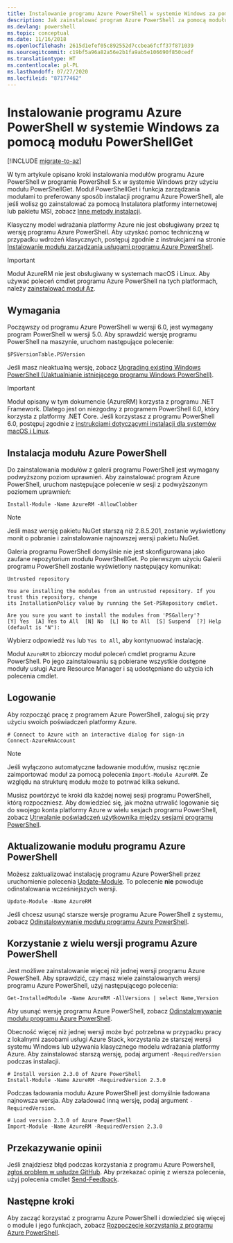```yaml
---
title: Instalowanie programu Azure PowerShell w systemie Windows za pomocą modułu PowerShellGet
description: Jak zainstalować program Azure PowerShell za pomocą modułu PowerShellGet
ms.devlang: powershell
ms.topic: conceptual
ms.date: 11/16/2018
ms.openlocfilehash: 2615d1efef05c892552d7ccbea6fcff37f871039
ms.sourcegitcommit: c19bf5a96a82a56e2b1fa9ab5e106690f850cedf
ms.translationtype: HT
ms.contentlocale: pl-PL
ms.lasthandoff: 07/27/2020
ms.locfileid: "87177462"
---
```

# <a name="install-azure-powershell-on-windows-with-powershellget"></a>Instalowanie programu Azure PowerShell w systemie Windows za pomocą modułu PowerShellGet

[!INCLUDE [migrate-to-az](../includes/migrate-to-az.md)]

W tym artykule opisano kroki instalowania modułów programu Azure PowerShell w programie PowerShell 5.x w systemie Windows przy użyciu modułu PowerShellGet. Moduł PowerShellGet i funkcja zarządzania modułami to preferowany sposób instalacji programu Azure PowerShell, ale jeśli wolisz go zainstalować za pomocą Instalatora platformy internetowej lub pakietu MSI, zobacz [Inne metody instalacji](other-install.md).

Klasyczny model wdrażania platformy Azure nie jest obsługiwany przez tę wersję programu Azure PowerShell. Aby uzyskać pomoc techniczną w przypadku wdrożeń klasycznych, postępuj zgodnie z instrukcjami na stronie [Instalowanie modułu zarządzania usługami programu Azure PowerShell](/powershell/azure/servicemanagement/install-azure-ps).

> [!IMPORTANT]
> Moduł AzureRM nie jest obsługiwany w systemach macOS i Linux. Aby używać poleceń cmdlet programu Azure PowerShell na tych platformach, należy [zainstalować moduł Az](/powershell/azure/install-az-ps).

## <a name="requirements"></a>Wymagania

Począwszy od programu Azure PowerShell w wersji 6.0, jest wymagany program PowerShell w wersji 5.0. Aby sprawdzić wersję programu PowerShell na maszynie, uruchom następujące polecenie:

```powershell-interactive
$PSVersionTable.PSVersion
```

Jeśli masz nieaktualną wersję, zobacz [Upgrading existing Windows PowerShell (Uaktualnianie istniejącego programu Windows PowerShell)](/powershell/scripting/windows-powershell/install/installing-windows-powershell#upgrading-existing-windows-powershell).

> [!IMPORTANT]
> Moduł opisany w tym dokumencie (AzureRM) korzysta z programu .NET Framework. Dlatego jest on niezgodny z programem PowerShell 6.0, który korzysta z platformy .NET Core. Jeśli korzystasz z programu PowerShell 6.0, postępuj zgodnie z [instrukcjami dotyczącymi instalacji dla systemów macOS i Linux](/powershell/azure/install-az-ps).

## <a name="install-the-azure-powershell-module"></a>Instalacja modułu Azure PowerShell

Do zainstalowania modułów z galerii programu PowerShell jest wymagany podwyższony poziom uprawnień. Aby zainstalować program Azure PowerShell, uruchom następujące polecenie w sesji z podwyższonym poziomem uprawnień:

```azurepowershell-interactive
Install-Module -Name AzureRM -AllowClobber
```

> [!NOTE]
> Jeśli masz wersję pakietu NuGet starszą niż 2.8.5.201, zostanie wyświetlony monit o pobranie i zainstalowanie najnowszej wersji pakietu NuGet.

Galeria programu PowerShell domyślnie nie jest skonfigurowana jako zaufane repozytorium modułu PowerShellGet. Po pierwszym użyciu Galerii programu PowerShell zostanie wyświetlony następujący komunikat:

```Output
Untrusted repository

You are installing the modules from an untrusted repository. If you trust this repository, change
its InstallationPolicy value by running the Set-PSRepository cmdlet.

Are you sure you want to install the modules from 'PSGallery'?
[Y] Yes  [A] Yes to All  [N] No  [L] No to All  [S] Suspend  [?] Help (default is "N"):
```

Wybierz odpowiedź `Yes` lub `Yes to All`, aby kontynuować instalację.

Moduł `AzureRM` to zbiorczy moduł poleceń cmdlet programu Azure PowerShell. Po jego zainstalowaniu są pobierane wszystkie dostępne moduły usługi Azure Resource Manager i są udostępniane do użycia ich polecenia cmdlet.

## <a name="sign-in"></a>Logowanie

Aby rozpocząć pracę z programem Azure PowerShell, zaloguj się przy użyciu swoich poświadczeń platformy Azure.

```azurepowershell-interactive
# Connect to Azure with an interactive dialog for sign-in
Connect-AzureRmAccount
```

> [!NOTE]
> Jeśli wyłączono automatyczne ładowanie modułów, musisz ręcznie zaimportować moduł za pomocą polecenia `Import-Module AzureRM`. Ze względu na strukturę modułu może to potrwać kilka sekund.

Musisz powtórzyć te kroki dla każdej nowej sesji programu PowerShell, którą rozpoczniesz. Aby dowiedzieć się, jak można utrwalić logowanie się do swojego konta platformy Azure w wielu sesjach programu PowerShell, zobacz [Utrwalanie poświadczeń użytkownika między sesjami programu PowerShell](context-persistence.md).

## <a name="update-the-azure-powershell-module"></a>Aktualizowanie modułu programu Azure PowerShell

Możesz zaktualizować instalację programu Azure PowerShell przez uruchomienie polecenia [Update-Module](/powershell/module/powershellget/update-module). To polecenie **nie** powoduje odinstalowania wcześniejszych wersji.

```powershell-interactive
Update-Module -Name AzureRM
```

Jeśli chcesz usunąć starsze wersje programu Azure PowerShell z systemu, zobacz [Odinstalowywanie modułu programu Azure PowerShell](uninstall-azurerm-ps.md).

## <a name="use-multiple-versions-of-azure-powershell"></a>Korzystanie z wielu wersji programu Azure PowerShell

Jest możliwe zainstalowanie więcej niż jednej wersji programu Azure PowerShell. Aby sprawdzić, czy masz wiele zainstalowanych wersji programu Azure PowerShell, użyj następującego polecenia:

```azurepowershell-interactive
Get-InstalledModule -Name AzureRM -AllVersions | select Name,Version
```

Aby usunąć wersję programu Azure PowerShell, zobacz [Odinstalowywanie modułu programu Azure PowerShell](uninstall-azurerm-ps.md).

Obecność więcej niż jednej wersji może być potrzebna w przypadku pracy z lokalnymi zasobami usługi Azure Stack, korzystania ze starszej wersji systemu Windows lub używania klasycznego modelu wdrażania platformy Azure. Aby zainstalować starszą wersję, podaj argument `-RequiredVersion` podczas instalacji.

```azurepowershell-interactive
# Install version 2.3.0 of Azure PowerShell
Install-Module -Name AzureRM -RequiredVersion 2.3.0
```

Podczas ładowania modułu Azure PowerShell jest domyślnie ładowana najnowsza wersja. Aby załadować inną wersję, podaj argument `-RequiredVersion`.

```azurepowershell-interactive
# Load version 2.3.0 of Azure PowerShell
Import-Module -Name AzureRM -RequiredVersion 2.3.0
```

## <a name="provide-feedback"></a>Przekazywanie opinii

Jeśli znajdziesz błąd podczas korzystania z programu Azure Powershell, [zgłoś problem w usłudze GitHub](https://github.com/Azure/azure-powershell/issues). Aby przekazać opinię z wiersza polecenia, użyj polecenia cmdlet [Send-Feedback](/powershell/module/azurerm.profile/send-feedback).

## <a name="next-steps"></a>Następne kroki

Aby zacząć korzystać z programu Azure PowerShell i dowiedzieć się więcej o module i jego funkcjach, zobacz [Rozpoczęcie korzystania z programu Azure PowerShell](get-started-azureps.md).
